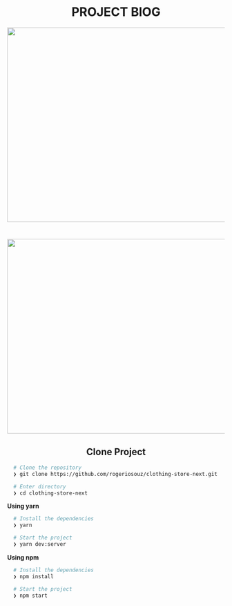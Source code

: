 <h1 align="center">PROJECT BlOG</h1>


<p align="center">
 <img width="800"  height="450" src="https://user-images.githubusercontent.com/76504596/192200420-277e6e09-45ef-4d2f-939b-620825defea2.png"> 
</p>

<h1></h1>

<p align="center">
 <img width="800"  height="450" src="https://user-images.githubusercontent.com/76504596/192200482-700bbce1-2140-45be-a746-6bfee88ba442.png"> 
</p>



<h2 align="center">Clone Project</h2>

```bash
  # Clone the repository
  ❯ git clone https://github.com/rogeriosouz/clothing-store-next.git

  # Enter directory
  ❯ cd clothing-store-next
```

**Using yarn**

```bash
  # Install the dependencies
  ❯ yarn

  # Start the project
  ❯ yarn dev:server
```

**Using npm**

```bash
  # Install the dependencies
  ❯ npm install

  # Start the project
  ❯ npm start
```
